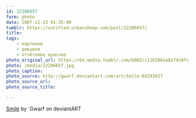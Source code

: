 ```yaml
---
id: 22206657
form: photo
date: 2007-12-23 01:35:00
tumblr: https://untitled.urbansheep.com/post/22206657/
title:
tags:
    - картинки
    - девушки
    - отчётливо красное
photo_original_url: https://64.media.tumblr.com/b002cc116208aa8a74c0fcf9eafd7cd5/78n67m26L3ac2tvloMBBjnPVo1_r1_640.jpg
photo: /media/22206657.jpg
photo_caption: 
photo_source: http://gwarf.deviantart.com/art/Smile-64293427
photo_source_url:
photo_source_title:

---
```


<p><a href="http://gwarf.deviantart.com/art/Smile-64293427">Smile</a> by `Gwarf on deviantART</p>
